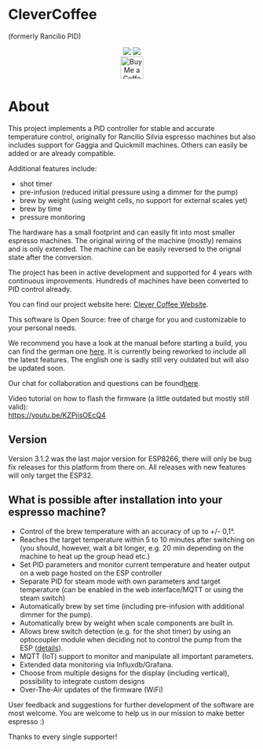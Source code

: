 # CleverCoffee
(formerly Rancilio PID)

<div align="center">
<img src="https://img.shields.io/github/actions/workflow/status/rancilio-pid/clevercoffee/main.yml?branch=master">
<img src="https://img.shields.io/github/last-commit/rancilio-pid/clevercoffee/master"><br>
<a href='https://ko-fi.com/clevercoffee' target='_blank'><img height='35' style='border:0px;height:46px;' src='https://az743702.vo.msecnd.net/cdn/kofi3.png?v=0' border='0' alt='Buy Me a Coffee at ko-fi.com' /></a>
</div>

# About

This project implements a PID controller for stable and accurate temperature control, originally for Rancilio Silvia espresso machines but also includes support for Gaggia and Quickmill machines. Others can easily be added or are already compatible.

Additional features include:

* shot timer
* pre-infusion (reduced initial pressure using a dimmer for the pump)
* brew by weight (using weight cells, no support for external scales yet)
* brew by time
* pressure monitoring

The hardware has a small footprint and can easily fit into most smaller espresso machines. The original wiring of the machine (mostly) remains and is only extended. The machine can be easily reversed to the orignal state after the conversion.

The project has been in active development and supported for 4 years with continuous improvements. Hundreds of machines have been converted to PID control already.

You can find our project website here: [Clever Coffee Website](https://clevercoffee.de).

This software is Open Source: free of charge for you and customizable to your personal needs.

We recommend you have a look at the manual before starting a build, you can find the german one [here](https://rancilio-pid.github.io/ranciliopid-handbook/). It is currently being reworked to include all the latest features. The english one is sadly still very outdated but will also be updated soon.

Our chat for collaboration and questions can be found[here](https://chat.rancilio-pid.de).

Video tutorial on how to flash the firmware (a little outdated but mostly still valid):<br>
https://youtu.be/KZPjisOEcQ4

## Version
Version 3.1.2 was the last major version for ESP8266, there will only be bug fix releases for this platform from there on.
All releases with new features will only target the ESP32.

## What is possible after installation into your espresso machine?
 * Control of the brew temperature with an accuracy of up to +/- 0,1°.
 * Reaches the target temperature within 5 to 10 minutes after switching on (you should, however, wait a bit longer, e.g. 20 min depending on the machine to heat up the group head etc.)
 * Set PID parameters and monitor current temperature and heater output on a web page hosted on the ESP controller
 * Separate PID for steam mode with own parameters and target temperature (can be enabled in the web interface/MQTT or using the steam switch)
 * Automatically brew by set time (including pre-infusion with additional dimmer for the pump).
 * Automatically brew by weight when scale components are built in.
 * Allows brew switch detection (e.g. for the shot timer) by using an optocoupler module when deciding not to control the pump from the ESP ([details](https://rancilio-pid.github.io/ranciliopid-handbook/de/customization/brueherkennung.html#konfiguration-der-erkennung)).
* MQTT (IoT) support to monitor and manipulate all important parameters.
 * Extended data monitoring via Influxdb/Grafana.
 * Choose from multiple designs for the display (including vertical), possibility to integrate custom designs
 * Over-The-Air updates of the firmware (WiFi)

User feedback and suggestions for further development of the software are most welcome.
You are welcome to help us in our mission to make better espresso :)

Thanks to every single supporter!
